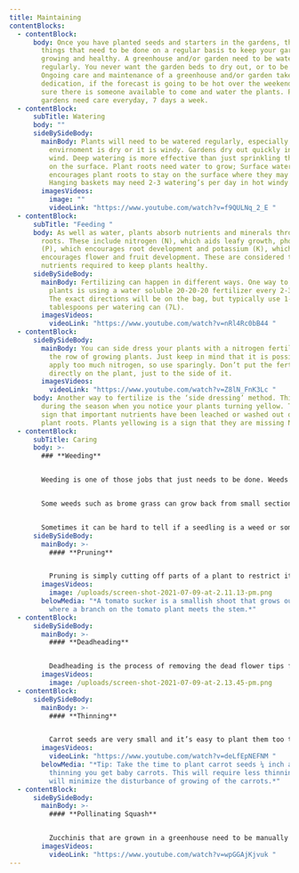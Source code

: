 ```yaml
---
title: Maintaining
contentBlocks:
  - contentBlock:
      body: Once you have planted seeds and starters in the gardens, there are several
        things that need to be done on a regular basis to keep your garden
        growing and healthy. A greenhouse and/or garden need to be watered
        regularly. You never want the garden beds to dry out, or to be too wet.
        Ongoing care and maintenance of a greenhouse and/or garden takes
        dedication, if the forecast is going to be hot over the weekend, make
        sure there is someone available to come and water the plants. Plants and
        gardens need care everyday, 7 days a week.
  - contentBlock:
      subTitle: Watering
      body: ""
      sideBySideBody:
        mainBody: Plants will need to be watered regularly, especially if the
          envirnoment is dry or it is windy. Gardens dry out quickly in the
          wind. Deep watering is more effective than just sprinkling the water
          on the surface. Plant roots need water to grow; Surface watering
          encourages plant roots to stay on the surface where they may dry out.
          Hanging baskets may need 2-3 watering’s per day in hot windy weather.
        imagesVideos:
          image: ""
          videoLink: "https://www.youtube.com/watch?v=f9QULNq_2_E "
  - contentBlock:
      subTitle: "Feeding "
      body: As well as water, plants absorb nutrients and minerals through their
        roots. These include nitrogen (N), which aids leafy growth, phosphorus
        (P), which encourages root development and potassium (K), which
        encourages flower and fruit development. These are considered the main
        nutrients required to keep plants healthy.
      sideBySideBody:
        mainBody: Fertilizing can happen in different ways. One way to fertilize the
          plants is using a water soluble 20-20-20 fertilizer every 2-3 weeks.
          The exact directions will be on the bag, but typically use 1-2
          tablespoons per watering can (7L).
        imagesVideos:
          videoLink: "https://www.youtube.com/watch?v=nRl4Rc0bB44 "
  - contentBlock:
      sideBySideBody:
        mainBody: You can side dress your plants with a nitrogen fertilizer alongside
          the row of growing plants. Just keep in mind that it is possible to
          apply too much nitrogen, so use sparingly. Don’t put the fertilizer
          directly on the plant, just to the side of it.
        imagesVideos:
          videoLink: "https://www.youtube.com/watch?v=Z8lN_FnK3Lc "
      body: Another way to fertilize is the ‘side dressing’ method. This can be done
        during the season when you notice your plants turning yellow. That is a
        sign that important nutrients have been leached or washed out of the
        plant roots. Plants yellowing is a sign that they are missing Nitrogen.
  - contentBlock:
      subTitle: Caring
      body: >-
        ### **Weeding**


        Weeding is one of those jobs that just needs to be done. Weeds take up space, water and nutrients in the garden. Some, like chickweed, can grow so quickly that they choke out your crops, so it’s best to address the problem early on. The best time to weed is right after a rain or after you’ve watered, when the ground is soft. All weeds should be pulled out by the roots and as early as possible to avoid them going to seed and overtaking the beds. This is important.


        Some weeds such as brome grass can grow back from small sections of root left in the soil. It’s important to get the weeds before they go to seed otherwise you may end up with weeds not just in one bed but in all the beds. The weeds should not be put in the compost pile. 


        Sometimes it can be hard to tell if a seedling is a weed or something you have planted. If you’re not sure if a plant is a weed, wait until you can see if it’s part of a line of plants. The plants in a line are probably vegetables since weeds seldom grow in a straight line. Removing tall grass and weeds from the inside and around the greenhouses and garden beds reduces the chance of weeds spreading and also reduces pests (like gophers) from coming into the greenhouse for a snack!
      sideBySideBody:
        mainBody: >-
          #### **Pruning**


          Pruning is simply cutting off parts of a plant to restrict its size, encourage it to grow in a certain shape or develop more fruit, flowers or stems, or to remove dead or diseased material. Simply removing dead, diseased, broken, crossing and crowded branches is often enough for many plants. Tomatoes need to be pruned regularly, to cut off the “**suckers”**growing in the middle of two branches. This will help the plant to focus on producing tomatoes, rather than more branches.
        imagesVideos:
          image: /uploads/screen-shot-2021-07-09-at-2.11.13-pm.png
        belowMedia: "*A tomato sucker is a smallish shoot that grows out of the joint
          where a branch on the tomato plant meets the stem.*"
  - contentBlock:
      sideBySideBody:
        mainBody: >-
          #### **Deadheading**


          Deadheading is the process of removing the dead flower tips from a flower plant. Pansies and marigolds thrive when you cut off the dead flowers. This prevents plants from setting seed and encourages them to produce more flowers. By regularly deadheading you can keep them flowering throughout summer.
        imagesVideos:
          image: /uploads/screen-shot-2021-07-09-at-2.13.45-pm.png
  - contentBlock:
      sideBySideBody:
        mainBody: >-
          #### **Thinning**


          Carrot seeds are very small and it’s easy to plant them too thickly when sowing the tiny seeds. If carrots are spaced too close together, there isn’t enough room to develop large healthy roots and they may become stunted or deformed. When the seedlings are about three to four inches tall, thin the plants to about an inch apart, which usually means removing every second seedling. When thinning carrots, carefully pull the tiny carrot from the soil. Gather up the discarded seedlings and bury them in the compost pile. After the initial thinning, follow up around a month later with a second thinning session. Every second carrot is removed, leaving the roots spaced about 1 ½ to 2 inches apart*.*
        imagesVideos:
          videoLink: "https://www.youtube.com/watch?v=deLfEpNEFNM "
        belowMedia: "*Tip: Take the time to plant carrot seeds ¼ inch apart so the first
          thinning you get baby carrots. This will require less thinning and
          will minimize the disturbance of growing of the carrots.*"
  - contentBlock:
      sideBySideBody:
        mainBody: >-
          #### **Pollinating Squash**


          Zucchinis that are grown in a greenhouse need to be manually pollinated. The female flower will have a small zucchini growing on it, and the male will just have a straight stalk with a flower on the end. You can snap off the male flower and in the centre of the flower is the pollen. Gently dab the pollen onto the middle of the female flowers, just above the small zucchini (you can also use a paintbrush by dabbing the paintbrush into the middle of the male flower and then dab the female flower center with the pollen covered paintbrush). One male flower can usually pollinate several females. Zucchini’s will grow to be 6 – 24 inches long!
        imagesVideos:
          videoLink: "https://www.youtube.com/watch?v=wpGGAjKjvuk "
---
```

